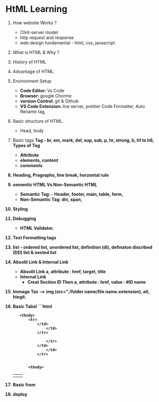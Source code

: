 # HtML Learning 
1. How website Works ?
    - Clint-server model
    - http request and response 
    - web design fundamental - html, css, javascript

2. What is HTML & Why ? 
3. History of HTML 
4. Advantage of HTML
5. Environment Setup
    - <strong>Code Editor: </strong> Vs Code 
    - <strong>Browser: </strong> google Chorme 
    - <strong>version Control: </strong> git & Github
     - <strong> VS Code Extension: </strong> live server, prettier Code Formatter, Auto Rename tag,   
6. Basic structure of HTML.
    - Head, body 
7. Basic tags
    <strong>Tag<strong>
        - br, em, mark, del, sup, sub, p, hr, strong, b, h1 to h6, 
    Types of Tag
    - Attribute 
    - elements, content 
    - comments
8. Heading, Pragraphs, line break, horzontal rule
9. sementic HTML Vs Non-Semantic HTML
    - <Strong> Semantic Tag: <strong> - Header, footer, main, table, form, 
    - <Strong> Non-Semantic Tag: <strong>   div, span, 
 10. Styling 
 11. Debugging 
     - HTML Validator.
 12. Text Formatting tags
 13. list 
    - ordered list, unordered list, definition (dl), definaton discribed (DD) list & nested list
 14. Absolit Link & Internal Link 
        - Absolit Link
            a, attribute : href, target, title
        - Internal Link 
            - Creat Section ID Then a, attribute : href, value : #ID name 
15. Immage Tas --> img (src="./folder name/file name.extension), alt, hiegit. 
 16. Basic Tabel
    ```html
    <table>
        <thead>
            </thead>
            <tr>
                <th>
                    <th>
                <tr>

            <tbody>
                <tr>
                    </td>
                        </td>
                    </tr>

                        </tr>
                    </td>
                        </td>
                    </tr>


                <tbody>

        <table>
 17. Basic from
 18. deploy





